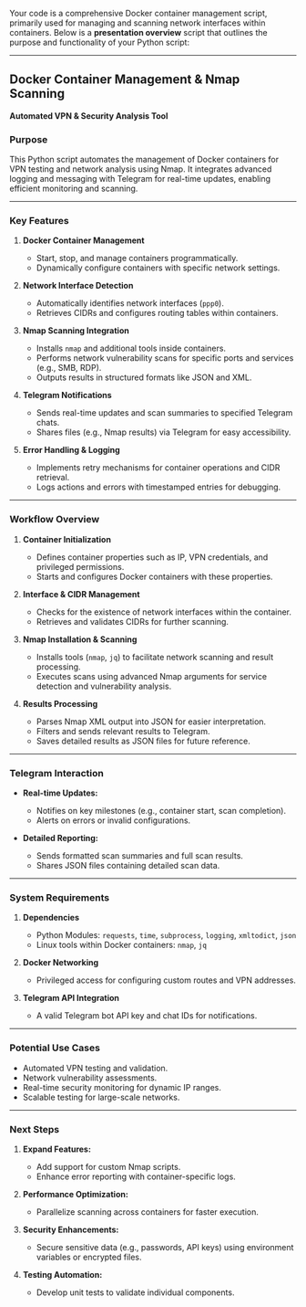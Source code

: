Your code is a comprehensive Docker container management script, primarily used for managing and scanning network interfaces within containers. Below is a **presentation overview** script that outlines the purpose and functionality of your Python script:

---

## **Docker Container Management & Nmap Scanning**
**Automated VPN & Security Analysis Tool**

### **Purpose**
This Python script automates the management of Docker containers for VPN testing and network analysis using Nmap. It integrates advanced logging and messaging with Telegram for real-time updates, enabling efficient monitoring and scanning.

---

### **Key Features**

1. **Docker Container Management**
   - Start, stop, and manage containers programmatically.
   - Dynamically configure containers with specific network settings.

2. **Network Interface Detection**
   - Automatically identifies network interfaces (`ppp0`).
   - Retrieves CIDRs and configures routing tables within containers.

3. **Nmap Scanning Integration**
   - Installs `nmap` and additional tools inside containers.
   - Performs network vulnerability scans for specific ports and services (e.g., SMB, RDP).
   - Outputs results in structured formats like JSON and XML.

4. **Telegram Notifications**
   - Sends real-time updates and scan summaries to specified Telegram chats.
   - Shares files (e.g., Nmap results) via Telegram for easy accessibility.

5. **Error Handling & Logging**
   - Implements retry mechanisms for container operations and CIDR retrieval.
   - Logs actions and errors with timestamped entries for debugging.

---

### **Workflow Overview**

1. **Container Initialization**
   - Defines container properties such as IP, VPN credentials, and privileged permissions.
   - Starts and configures Docker containers with these properties.

2. **Interface & CIDR Management**
   - Checks for the existence of network interfaces within the container.
   - Retrieves and validates CIDRs for further scanning.

3. **Nmap Installation & Scanning**
   - Installs tools (`nmap`, `jq`) to facilitate network scanning and result processing.
   - Executes scans using advanced Nmap arguments for service detection and vulnerability analysis.

4. **Results Processing**
   - Parses Nmap XML output into JSON for easier interpretation.
   - Filters and sends relevant results to Telegram.
   - Saves detailed results as JSON files for future reference.

---

### **Telegram Interaction**

- **Real-time Updates:**
  - Notifies on key milestones (e.g., container start, scan completion).
  - Alerts on errors or invalid configurations.

- **Detailed Reporting:**
  - Sends formatted scan summaries and full scan results.
  - Shares JSON files containing detailed scan data.

---

### **System Requirements**

1. **Dependencies**
   - Python Modules: `requests`, `time`, `subprocess`, `logging`, `xmltodict`, `json`
   - Linux tools within Docker containers: `nmap`, `jq`

2. **Docker Networking**
   - Privileged access for configuring custom routes and VPN addresses.

3. **Telegram API Integration**
   - A valid Telegram bot API key and chat IDs for notifications.

---

### **Potential Use Cases**
- Automated VPN testing and validation.
- Network vulnerability assessments.
- Real-time security monitoring for dynamic IP ranges.
- Scalable testing for large-scale networks.

---

### **Next Steps**

1. **Expand Features:**
   - Add support for custom Nmap scripts.
   - Enhance error reporting with container-specific logs.

2. **Performance Optimization:**
   - Parallelize scanning across containers for faster execution.

3. **Security Enhancements:**
   - Secure sensitive data (e.g., passwords, API keys) using environment variables or encrypted files.

4. **Testing Automation:**
   - Develop unit tests to validate individual components.
